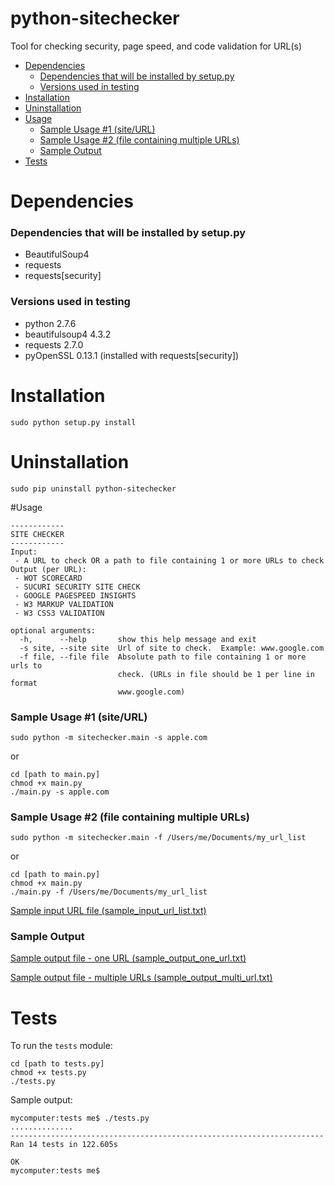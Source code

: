 python-sitechecker
==================
Tool for checking security, page speed, and code validation for URL(s)

<!---TOC generated by https://github.com/amaiorano/md-to-toc-->
- [Dependencies](#dependencies)
    - [Dependencies that will be installed by setup.py](#dependencies-that-will-be-installed-by-setuppy)
    - [Versions used in testing](#versions-used-in-testing)
- [Installation](#installation)
- [Uninstallation](#uninstallation)
- [Usage](#usage)
    - [Sample Usage #1 (site/URL)](#sample-usage-1-siteurl)
    - [Sample Usage #2 (file containing multiple URLs)](#sample-usage-2-file-containing-multiple-urls)
    - [Sample Output](#sample-output)
- [Tests](#tests)

# Dependencies

### Dependencies that will be installed by setup.py

* BeautifulSoup4
* requests
* requests[security]
     
### Versions used in testing

* python 2.7.6
* beautifulsoup4 4.3.2
* requests 2.7.0
* pyOpenSSL 0.13.1 (installed with requests[security])

# Installation

    sudo python setup.py install

# Uninstallation

    sudo pip uninstall python-sitechecker

#Usage

    ------------
    SITE CHECKER
    ------------
    Input:
     - A URL to check OR a path to file containing 1 or more URLs to check
    Output (per URL):
     - WOT SCORECARD
     - SUCURI SECURITY SITE CHECK
     - GOOGLE PAGESPEED INSIGHTS
     - W3 MARKUP VALIDATION
     - W3 CSS3 VALIDATION
    
    optional arguments:
      -h,      --help       show this help message and exit
      -s site, --site site  Url of site to check.  Example: www.google.com
      -f file, --file file  Absolute path to file containing 1 or more urls to
                            check. (URLs in file should be 1 per line in format
                            www.google.com)

### Sample Usage #1 (site/URL)

    sudo python -m sitechecker.main -s apple.com

or

    cd [path to main.py]
    chmod +x main.py
    ./main.py -s apple.com

### Sample Usage #2 (file containing multiple URLs)

    sudo python -m sitechecker.main -f /Users/me/Documents/my_url_list

or

    cd [path to main.py]
    chmod +x main.py
    ./main.py -f /Users/me/Documents/my_url_list

[Sample input URL file (sample_input_url_list.txt)](https://github.com/bwisegithub/python-sitechecker/blob/master/tests/sample_input_url_list.txt)

### Sample Output

[Sample output file - one URL (sample_output_one_url.txt)](https://github.com/bwisegithub/python-sitechecker/blob/master/tests/sample_output_one_url.txt)

[Sample output file - multiple URLs (sample_output_multi_url.txt)](https://github.com/bwisegithub/python-sitechecker/blob/master/tests/sample_output_multi_url.txt)

# Tests

To run the `tests` module:

    cd [path to tests.py]
    chmod +x tests.py
    ./tests.py

Sample output:

    mycomputer:tests me$ ./tests.py
    ..............
    ----------------------------------------------------------------------
    Ran 14 tests in 122.605s

    OK
    mycomputer:tests me$ 

